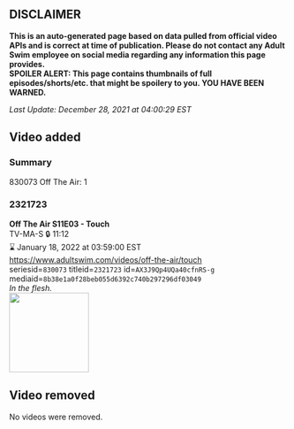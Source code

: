 ## DISCLAIMER
**This is an auto-generated page based on data pulled from official video APIs and is correct at time of publication. Please do not contact any Adult Swim employee on social media regarding any information this page provides.**  
**SPOILER ALERT: This page contains thumbnails of full episodes/shorts/etc. that might be spoilery to you. YOU HAVE BEEN WARNED.**  

_Last Update: December 28, 2021 at 04:00:29 EST_
## Video added
### Summary
830073 Off The Air: 1  
### 2321723
**Off The Air S11E03 - Touch**  
TV-MA-S 🔒 11:12  
⌛ January 18, 2022 at 03:59:00 EST  
https://www.adultswim.com/videos/off-the-air/touch  
seriesid=`830073` titleid=`2321723` id=`AX3J9Qp4UQa40cfnRS-g` mediaid=`8b38e1a0f28beb055d6392c740b297296df03049`  
_In the flesh._  
<a href="https://media.cdn.adultswim.com/uploads/20211217/thumbnails/2_2112171453105-OffTheAir_1103_Touch.png"><img src="https://media.cdn.adultswim.com/uploads/20211217/thumbnails/2_2112171453105-OffTheAir_1103_Touch.png" height="144px" /></a>
## Video removed
No videos were removed.  
